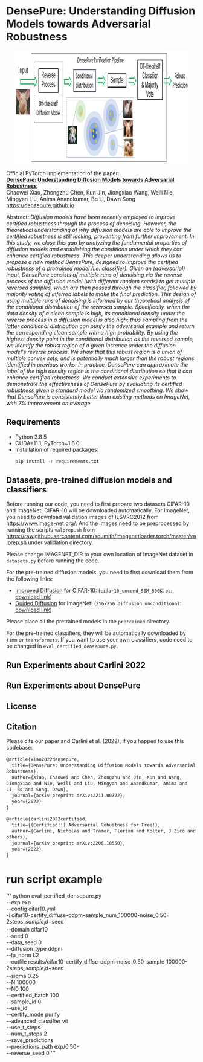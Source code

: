 # DensePure: Understanding Diffusion Models towards Adversarial Robustness

<p align="center">
  <img width="460" height="300" src="./pictures/densepure_flowchart.png">
</p>

Official PyTorch implementation of the paper:<br>
**[DensePure: Understanding Diffusion Models towards Adversarial Robustness](https://arxiv.org/abs/2211.00322)**
<br>
Chaowei Xiao, Zhongzhu Chen, Kun Jin, Jiongxiao Wang, Weili Nie, Mingyan Liu, Anima Anandkumar, Bo Li, Dawn Song<br>
https://densepure.github.io <br>

Abstract: *Diffusion models have been recently employed to improve certified robustness through the process of denoising. However, the theoretical understanding of why diffusion models are able to improve the certified robustness is still lacking, preventing from further improvement. In this study, we close this gap by analyzing the fundamental properties of diffusion models and establishing the conditions under which they can enhance certified robustness. This deeper understanding allows us to propose a new method DensePure, designed to improve the certified robustness of a pretrained model (i.e. classifier). Given an (adversarial) input, DensePure consists of multiple runs of denoising via the reverse process of the diffusion model (with different random seeds) to get multiple reversed samples, which are then passed through the classifier, followed by majority voting of inferred labels to make the final prediction. This design of using multiple runs of denoising is informed by our theoretical analysis of the conditional distribution of the reversed sample. Specifically, when the data density of a clean sample is high, its conditional density under the reverse process in a diffusion model is also high; thus sampling from the latter conditional distribution can purify the adversarial example and return the corresponding clean sample with a high probability. By using the highest density point in the conditional distribution as the reversed sample, we identify the robust region of a given instance under the diffusion model's reverse process. We show that this robust region is a union of multiple convex sets, and is potentially much larger than the robust regions identified in previous works. In practice, DensePure can approximate the label of the high density region in the conditional distribution so that it can enhance certified robustness. We conduct extensive experiments to demonstrate the effectiveness of DensePure by evaluating its certified robustness given a standard model via randomized smoothing. We show that DensePure is consistently better than existing methods on ImageNet, with 7% improvement on average.* 

## Requirements

- Python 3.8.5
- CUDA=11.1, PyTorch=1.8.0
- Installation of required packages:
    ```bash
    pip install -r requirements.txt
    ```

## Datasets, pre-trained diffusion models and classifiers
Before running our code, you need to first prepare two datasets CIFAR-10 and ImageNet. CIFAR-10 will be downloaded automatically.
For ImageNet, you need to download validation images of ILSVRC2012 from https://www.image-net.org/. And the images need to be preprocessed by running the scripts `valprep.sh` from https://raw.githubusercontent.com/soumith/imagenetloader.torch/master/valprep.sh
under validation directory.  

Please change IMAGENET_DIR to your own location of ImageNet dataset in `datasets.py` before running the code.  

For the pre-trained diffusion models, you need to first download them from the following links:  
- [Improved Diffusion](https://github.com/openai/improved-diffusion) for
  CIFAR-10: (`cifar10_uncond_50M_500K.pt`: [download link](https://openaipublic.blob.core.windows.net/diffusion/march-2021/cifar10_uncond_50M_500K.pt))
- [Guided Diffusion](https://github.com/openai/guided-diffusion) for
  ImageNet: (`256x256 diffusion unconditional`: [download link](https://openaipublic.blob.core.windows.net/diffusion/jul-2021/256x256_diffusion_uncond.pt))

Please place all the pretrained models in the `pretrained` directory.  

For the pre-trained classifiers, they will be automatically downloaded by `timm` or `transformers`.  If you want to use your own
classifiers, code need to be changed in `eval_certified_densepure.py`.

## Run Experiments about Carlini 2022





## Run Experiments about DensePure



## License


## Citation
Please cite our paper and Carlini et al. (2022), if you happen to use this codebase:
```
@article{xiao2022densepure,
  title={DensePure: Understanding Diffusion Models towards Adversarial Robustness},
  author={Xiao, Chaowei and Chen, Zhongzhu and Jin, Kun and Wang, Jiongxiao and Nie, Weili and Liu, Mingyan and Anandkumar, Anima and Li, Bo and Song, Dawn},
  journal={arXiv preprint arXiv:2211.00322},
  year={2022}
}
```

```
@article{carlini2022certified,
  title={(Certified!!) Adversarial Robustness for Free!},
  author={Carlini, Nicholas and Tramer, Florian and Kolter, J Zico and others},
  journal={arXiv preprint arXiv:2206.10550},
  year={2022}
}
```


# run script example
'''
python eval_certified_densepure.py \
--exp exp \
--config cifar10.yml \
-i cifar10-certify_diffuse-ddpm-sample_num_100000-noise_0.50-2steps_$sample_id-$seed \
--domain cifar10 \
--seed 0 \
--data_seed 0 \
--diffusion_type ddpm \
--lp_norm L2 \
--outfile results/cifar10-certify_diffse-ddpm-noise_0.50-sample_100000-2steps_$sample_id-$seed \
--sigma 0.25 \
--N 100000 \
--N0 100 \
--certified_batch 100 \
--sample_id 0 \
--use_id \
--certify_mode purify \
--advanced_classifier vit \
--use_t_steps \
--num_t_steps 2 \
--save_predictions \
--predictions_path exp/0.50- \
--reverse_seed 0
'''